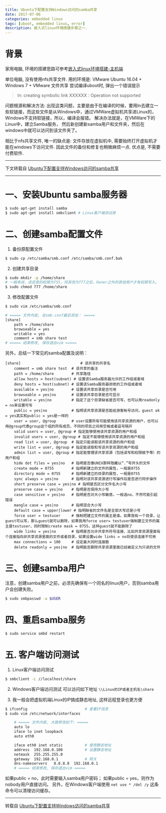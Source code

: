 ```yaml
---
title: Ubuntu下配置支持Windows访问的samba共享
date: 2017-07-06
categories: embedded linux
tags: [uboot, embedded linux, error]
description: 嵌入式linux环境搭建步骤之一.
---
```



# 背景

家用电脑, 环境的搭建思路可参考[嵌入式linux环境搭建-主机端](https://draapho.github.io/2017/02/16/1705-linux-env/)

单位电脑, 没有使用nfs共享文件.
用的环境是: VMware Ubuntu 16.04 + Windows 7 + VMware 文件共享
尝试编译uboot时, 弹出一个错误提示

> ln: creating symbolic link XXXXXX : Operation not supported


问题根源和解决方法:
出现这类问题，主要是由于在编译的时候，要用ln去建立一些软链接，而这些文件是从Windows中，通过VMWare虚拟机共享进Linux的，Windows不支持软链接，所以，编译会报错。
解决办法就是，在VMWare下的Linux中，建立Samba服务， 然后新创建新samba用户和文件夹，然后在windows中就可以访问到该文件夹了。

相比于nfs共享文件, 唯一的缺点是: 文件存放在虚拟机中, 需要始终打开虚拟机才能在windows下访问文件. 因此文件的备份和修复也稍微麻烦一点. 优点是, 不需要付费软件.



--------------------------------------------

下文转载自 [Ubuntu下配置支持Windows访问的samba共享](http://blog.csdn.net/i_chips/article/details/19191957)

--------------------------------------------

# 一、安装Ubuntu samba服务器

``` bash
$ sudo apt-get install samba
$ sudo apt-get install smbclient # Linux客户端测试用
```

# 二、创建samba配置文件

1. 备份原配置文件
``` bash
$ sudo cp /etc/samba/smb.conf /etc/samba/smb.conf.bak
```

2. 创建共享目录
``` bash
$ sudo mkdir -p /home/share
# 一般来说，该目录的权限为755，将其改为777之后，Owner之外的其他用户才有权限写入。
$ sudo chmod 777 /home/share
```

3. 修改配置文件
``` bash
$ sudo vim /etc/samba/smb.conf

# ===== 文件内容, 在smb.conf最后添加： =====
[share]
    path = /home/share
    browseable = yes
    writable = yes
    comment = smb share test
# ===== 结束修改, 保存退出vim =====
```

另外，总结一下常见的samba配置及说明：

```
[share]                           # 该共享的共享名
    comment = smb share test  # 该共享的备注
    path = /home/share        # 共享路径
    allow hosts = host(subnet) # 设置该Samba服务器允许的工作组或者域
    deny hosts = host(subnet) # 设置该Samba服务器拒绝的工作组或者域
    available = yes|no        # 设置该共享目录是否可用
    browseable = yes|no       # 设置该共享目录是否可显示
    writable = yes|no         # 指定了这个目录缺省是否可写，也可以用readonly = no来设置可写
    public = yes|no           # 指明该共享资源是否能给游客帐号访问，guest ok = yes其实和public = yes是一样的
    user = user, @group       # user设置所有可能使用该共享资源的用户，也可以用@group代表group这个组的所有成员，不同的项目之间用空格或者逗号隔开
    valid users = user, @group # 指定能够使用该共享资源的用户和组
    invalid users = user, @group # 指定不能够使用该共享资源的用户和组
    read list = user, @group  # 指定只能读取该共享资源的用户和组
    write list = user, @group # 指定能读取和写该共享资源的用户和组
    admin list = user, @group # 指定能管理该共享资源（包括读写和权限赋予等）的用户和组
    hide dot files = yes|no   # 指明是否像UNIX那样隐藏以“.”号开头的文件
    create mode = 0755        # 指明新建立的文件的属性，一般是0755
    directory mode = 0755     # 指明新建立的目录的属性，一般是0755
    sync always = yes|no      # 指明对该共享资源进行写操作后是否进行同步操作
    short preserve case = yes|no # 指明是否区分文件名大小写
    preserve case = yes|no    # 指明是否保持大小写
    case sensitive = yes|no   # 指明是否对大小写敏感，一般选no，不然可能引起错误
    mangle case = yes|no      # 指明混合大小写
    default case = upper|lower # 指明缺省的文件名是全部大写还是小写
    force user = testuser     # 强制把建立文件的属主是谁。如果我有一个目录，让guest可以写，那么guest就可以删除，如果我用force user= testuser强制建立文件的属主是testuser，同时限制create mask = 0755，这样guest就不能删除了
    wide links = yes|no       # 指明是否允许共享外符号连接，比如共享资源里面有个连接指向非共享资源里面的文件或者目录，如果设置wide links = no将使该连接不可用
    max connections = 100     # 设定最大同时连接数
    delete readonly = yes|no  # 指明能否删除共享资源里面已经被定义为只读的文件
```

# 三、创建samba用户

注意，创建samba用户之前，必须先确保有一个同名的linux用户，否则samba用户会创建失败。
``` bash
$ sudo smbpasswd -a $USER
```

# 四、重启samba服务
``` bash
$ sudo service smbd restart
```

# 五. 客户端访问测试

1. Linux客户端访问测试
``` bash
$ smbclient -L //localhost/share
```

2. Windows客户端访问测试
    可以访问如下地址 `\\Linux的IP或者主机名\share`

3. 我一般会把虚拟机端Linux的IP搞成静态地址, 这样远程登录也更方便
``` bash
$ ifconfig                          # 查看IP信息
$ sudo vim /etc/network/interfaces

    # ===== 文件内容, 大致修改如下: =====
    auto lo
    iface lo inet loopback
    auto eth0

    iface eth0 inet static          # 使用静态地址
    address  192.168.0.100          # 设置静态地址
    netmask  255.255.255.0
    gateway  192.168.0.1            # 网关
    dns-nameservers   8.8.8.8  192.168.0.1
    # ===== 结束修改, 保存退出vim =====
```

如果public = no，此时需要输入samba用户密码；
如果public = yes，则作为nobody用户直接访问。
另外，在Windows客户端使用 `net use * /del /y` 这条命令可以清理访问缓存。

--------------------------------------------

转载自 [Ubuntu下配置支持Windows访问的samba共享](http://blog.csdn.net/i_chips/article/details/19191957)